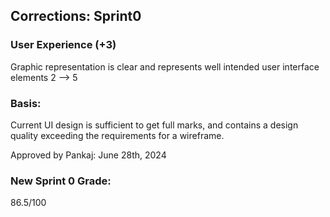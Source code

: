 ## Corrections: Sprint0 ##

### User Experience (+3)
Graphic representation is clear and represents well intended user interface elements
2 --> 5

### Basis:
Current UI design is sufficient to get full marks, and contains a design quality exceeding the requirements for a wireframe.

Approved by Pankaj: June 28th, 2024

### New Sprint 0 Grade:
86.5/100
